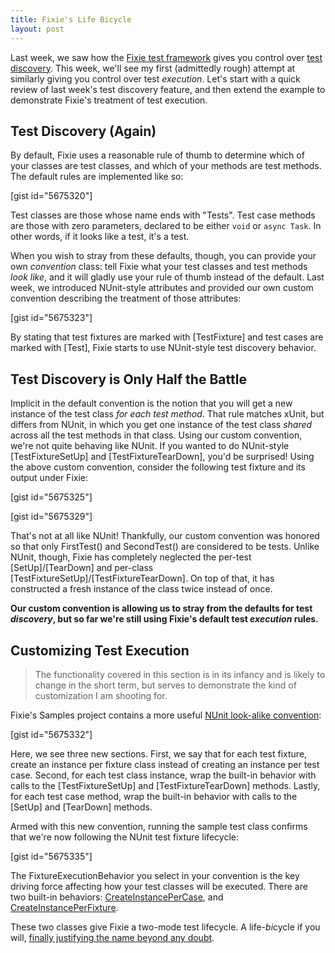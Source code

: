 ```yaml
---
title: Fixie's Life Bicycle
layout: post
---
```


Last week, we saw how the <a href="https://github.com/plioi/fixie">Fixie test framework</a> gives you control over <a href="http://www.headspring.com/patrick/test-discovery/">test discovery</a>. This week, we'll see my first (admittedly rough) attempt at similarly giving you control over test *execution*. Let's start with a quick review of last week's test discovery feature, and then extend the example to demonstrate Fixie's treatment of test execution.

## Test Discovery (Again)

By default, Fixie uses a reasonable rule of thumb to determine which of your classes are test classes, and which of your methods are test methods. The default rules are implemented like so:

[gist id="5675320"]

Test classes are those whose name ends with "Tests".  Test case methods are those with zero parameters, declared to be either <code>void</code> or <code>async Task</code>.  In other words, if it looks like a test, it's a test.

When you wish to stray from these defaults, though, you can provide your own *convention* class: tell Fixie what your test classes and test methods *look like*, and it will gladly use your rule of thumb instead of the default. Last week, we introduced NUnit-style attributes and provided our own custom convention describing the treatment of those attributes:

[gist id="5675323"]

By stating that test fixtures are marked with [TestFixture] and test cases are marked with [Test], Fixie starts to use NUnit-style test discovery behavior.

## Test Discovery is Only Half the Battle

Implicit in the default convention is the notion that you will get a new instance of the test class *for each test method*. That rule matches xUnit, but differs from NUnit, in which you get one instance of the test class *shared* across all the test methods in that class. Using our custom convention, we're not quite behaving like NUnit.  If you wanted to do NUnit-style [TestFixtureSetUp] and [TestFixtureTearDown], you'd be surprised! Using the above custom convention, consider the following test fixture and its output under Fixie:

[gist id="5675325"]

[gist id="5675329"]

That's not at all like NUnit! Thankfully, our custom convention was honored so that only FirstTest() and SecondTest() are considered to be tests. Unlike NUnit, though, Fixie has completely neglected the per-test [SetUp]/[TearDown] and per-class [TestFixtureSetUp]/[TestFixtureTearDown].  On top of that, it has constructed a fresh instance of the class twice instead of once.

**Our custom convention is allowing us to stray from the defaults for test *discovery*, but so far we're still using Fixie's default test *execution* rules.**

## Customizing Test Execution

<blockquote>The functionality covered in this section is in its infancy and is likely to change in the short term, but serves to demonstrate the kind of customization I am shooting for.</blockquote>

Fixie's Samples project contains a more useful <a href="https://github.com/plioi/fixie/blob/cd85b7ddae14dbe7deb82d2070a314fd8d710819/src/Fixie.Samples/NUnitStyle/CustomConvention.cs">NUnit look-alike convention</a>:

[gist id="5675332"]

Here, we see three new sections. First, we say that for each test fixture, create an instance per fixture class instead of creating an instance per test case. Second, for each test class instance, wrap the built-in behavior with calls to the [TestFixtureSetUp] and [TestFixtureTearDown] methods. Lastly, for each test case method, wrap the built-in behavior with calls to the [SetUp] and [TearDown] methods.

Armed with this new convention, running the sample test class confirms that we're now following the NUnit test fixture lifecycle:

[gist id="5675335"]

The FixtureExecutionBehavior you select in your convention is the key driving force affecting how your test classes will be executed. There are two built-in behaviors: <a href="https://github.com/plioi/fixie/blob/cd85b7ddae14dbe7deb82d2070a314fd8d710819/src/Fixie/Behaviors/CreateInstancePerCase.cs">CreateInstancePerCase</a>, and <a href="https://github.com/plioi/fixie/blob/cd85b7ddae14dbe7deb82d2070a314fd8d710819/src/Fixie/Behaviors/CreateInstancePerFixture.cs">CreateInstancePerFixture</a>.

These two classes give Fixie a two-mode test lifecycle. A life-*bi*cycle if you will, <a href="http://en.wikipedia.org/wiki/Fixed-gear_bicycle">finally justifying the name beyond any doubt</a>.